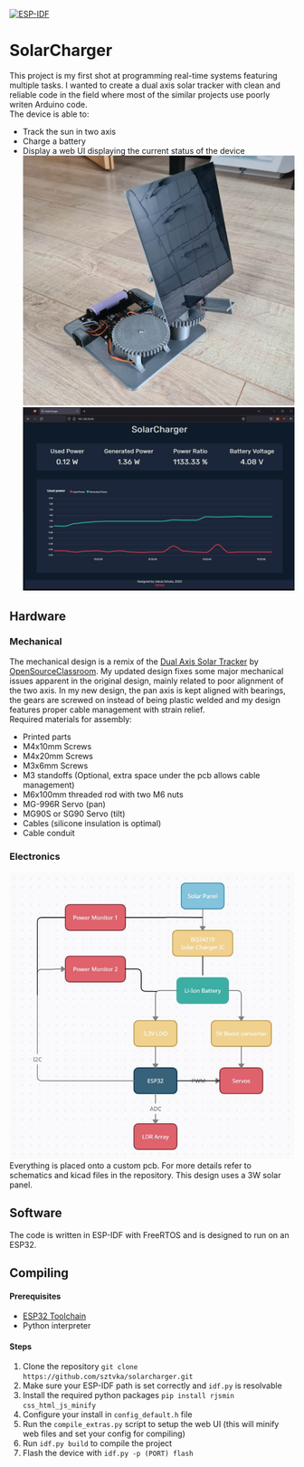 [![ESP-IDF](https://github.com/sztvka/solarcharger/actions/workflows/cmake.yml/badge.svg)](https://github.com/sztvka/solarcharger/actions/workflows/cmake.yml)
# SolarCharger
This project is my first shot at programming real-time systems featuring multiple tasks. I wanted to create a dual axis solar tracker with clean and reliable code in the field where most of the similar projects use poorly writen Arduino code.  
The device is able to:
- Track the sun in two axis
- Charge a battery
- Display a web UI displaying the current status of the device
![photo1](img/photo1.jpg?raw=true "Photo")
![webUI](img/scr_1.jpg?raw=true "Web UI")

## Hardware

### Mechanical
The mechanical design is a remix of the [Dual Axis Solar Tracker](https://www.thingiverse.com/thing:53321) by [OpenSourceClassroom](https://www.thingiverse.com/opensourceclassroom/designs). My updated design fixes some major mechanical issues apparent in the original design, mainly related to poor alignment of the two axis. In my new design, the pan axis is kept aligned with bearings, the gears are screwed on instead of being plastic welded and my design features proper cable management with strain relief.  
Required materials for assembly:
- Printed parts
- M4x10mm Screws
- M4x20mm Screws
- M3x6mm Screws
- M3 standoffs (Optional, extra space under the pcb allows cable management)
- M6x100mm threaded rod with two M6 nuts
- MG-996R Servo (pan)
- MG90S or SG90 Servo (tilt)
- Cables (silicone insulation is optimal)
- Cable conduit


### Electronics
![Hardware flowchart](img/flowchart_hardware.jpg?raw=true "Hardware flowchart")  
Everything is placed onto a custom pcb. For more details refer to schematics and kicad files in the repository. This design uses a 3W solar panel.

## Software
The code is written in ESP-IDF with FreeRTOS and is designed to run on an ESP32. 

## Compiling

#### Prerequisites
 - [ESP32 Toolchain](https://docs.espressif.com/projects/esp-idf/en/latest/esp32/get-started/index.html#step-2-set-up-the-toolchain)
 - Python interpreter

#### Steps
1. Clone the repository `git clone https://github.com/sztvka/solarcharger.git`
2. Make sure your ESP-IDF path is set correctly and `idf.py` is resolvable
3. Install the required python packages `pip install rjsmin css_html_js_minify`
4. Configure your install in `config_default.h` file
5. Run the `compile_extras.py` script to setup the web UI (this will minify web files and set your config for compiling)
6. Run `idf.py build` to compile the project
7. Flash the device with `idf.py -p (PORT) flash`